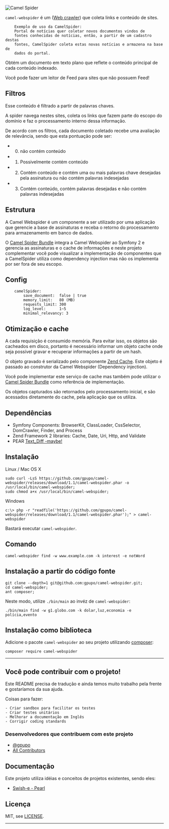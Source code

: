 ![Camel
Spider](http://www.camel-spiders.net/images/camel-spider-head.jpg)

``camel-webspider`` é um ([Web crawler](http://en.wikipedia.org/wiki/Web_spider)) que coleta links e conteúdo de sites.

        Exemplo de uso da CamelSpider:
        Portal de notícias quer coletar novos documentos vindos de
        fontes conhecidas de notícias, então, a partir de um cadastro destas
        fontes, CamelSpider coleta estas novas notícias e armazena na base de
        dados do portal.


Obtém um documento em texto plano
que reflete o conteúdo principal de cada conteúdo indexado.

Você pode fazer um leitor de Feed para sites que não possuem Feed!

## Filtros

Esse conteúdo é filtrado a partir de palavras chaves.

A spider navega nestes sites, coleta os links que fazem parte do escopo do domínio e faz o processamento interno dessa informação.

De acordo com os filtros, cada documento coletado recebe uma avaliação
de relevância, sendo que esta pontuação pode ser:

 * 0) não contém conteúdo
 * 1) Possivelmente contém conteúdo
 * 2) Contém conteúdo e contém uma ou mais palavras chave desejadas pela assinatura ou não contém palavras indesejadas
 * 3) Contém conteúdo, contém palavras desejadas e não contém palavras indesejadas

## Estrutura

A Camel Webspider é um componente a ser utilizado por uma aplicação que gerencie a base de assinaturas e receba o retorno do processamento para armazenamento em banco de dados.

O [Camel Spider Bundle](http://github.com/gpupo/CamelSpiderBundle) integra a Camel Webspider ao Symfony 2 e gerencia as assinaturas e o cache de informações e neste projeto complementar você pode visualizar a implementação de componentes que a CamelSpider utiliza como dependency injection mas não os implementa por ser fora de seu escopo.

## Config

        camelSpider:
            save_document:  false | true
            memory_limit:   80 (MB)
            requests_limit: 300
            log_level:      1~5
            minimal_relevancy: 3

## Otimização e cache

A cada requisição é consumido memória.
Para evitar isso, os objetos são cacheados em disco, portanto é
necessário informar um objeto cache onde seja possível gravar e
recuperar informações a partir de um hash.


O objeto gravado é serializado pelo componente [Zend Cache](http://framework.zend.com/manual/en/zend.cache.html).
Este objeto é passado ao construtor da Camel Webspider (Dependency
injection).

Você pode implementar este serviço de cache mas também pode utilizar o  [Camel Spider Bundle](http://github.com/gpupo/CamelSpiderBundle) como referência de implementação.


Os objetos capturados são retornados pelo processamento inicial, e são
acessados diretamente do cache, pela aplicação que os utiliza.

## Dependências

* Symfony Components: BrowserKit, ClassLoader, CssSelector, DomCrawler, Finder, and Process
* Zend Framework 2 libraries: Cache, Date, Uri, Http, and Validate
* PEAR [Text_Diff -maybe!](http://pear.php.net/package/Text_Diff)


## Instalação

Linux / Mac OS X

    sudo curl -LsS https://github.com/gpupo/camel-webspider/releases/download/1.1/camel-webspider.phar -o /usr/local/bin/camel-webspider;
    sudo chmod a+x /usr/local/bin/camel-webspider;

Windows

    c:\> php -r "readfile('https://github.com/gpupo/camel-webspider/releases/download/1.1/camel-webspider.phar');" > camel-webspider


Bastará executar ``camel-webspider``.

## Comando

    camel-webspider find -w www.example.com -k interest -e notWord


## Instalação a partir do código fonte

    git clone --depth=1 git@github.com:gpupo/camel-webspider.git;
    cd camel-webspider;
    ant composer;

Neste modo, utilize ``./bin/main`` ao invéz de ``camel-webspider``:

    ./bin/main find -w g1.globo.com -k dolar,luz,economia -e polícia,evento

## Instalação como biblioteca

Adicione o pacote ``camel-webspider`` ao seu projeto utilizando [composer](http://getcomposer.org):

    composer require camel-webspider

---

## Você pode contribuir com o projeto!

Este README precisa de tradução e ainda temos muito trabalho pela frente e gostaríamos da sua ajuda.

Coisas para fazer:

    - Criar sandbox para facilitar os testes
    - Criar testes unitários
    - Melhorar a documentação em Inglês
    - Corrigir coding standards

### Desenvolvedores que contribuem com este projeto

- [@gpupo](https://github.com/gpupo)
- [All Contributors](https://github.com/gpupo/cnova-sdk/contributors)


## Documentação

Este projeto utiliza idéias e conceitos de projetos existentes, sendo eles:

* [Swish-e - Pearl](http://swish-e.org/docs/spider.html)


## Licença

MIT, see [LICENSE](https://github.com/gpupo/camel-webspider/blob/master/LICENSE).

---
